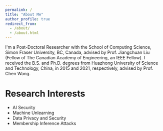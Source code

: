 ```yaml
---
permalink: /
title: "About Me"
author_profile: true
redirect_from: 
  - /about/
  - /about.html
---
```


I'm a Post-Doctoral Researcher with the School of Computing Science, Simon Fraser University, BC, Canada, advised by Prof. Jiangchuan Liu (Fellow of The Canadian Academy of Engineering, an IEEE Fellow). I received the B.S. and Ph.D. degrees from Huazhong University of Science and Technology, China, in 2015 and 2021, respectively, advised by Prof. Chen Wang. 

Research Interests
====
* AI Security
* Machine Unlearning
* Data Privacy and Security
* Membership Inference Attacks 
